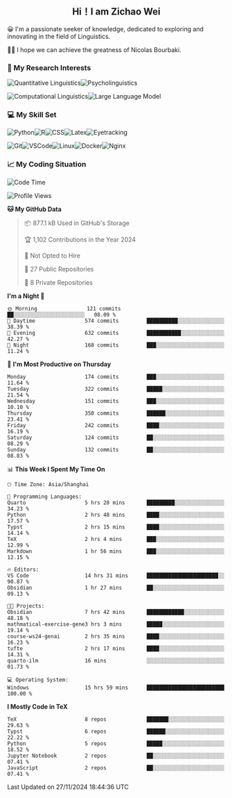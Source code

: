 

## <div align="center">Hi！I am Zichao Wei</div>

😀 I'm a passionate seeker of knowledge, dedicated to exploring and innovating in the field of Linguistics.

🙋‍♂️ I hope we can achieve the greatness of Nicolas Bourbaki.

### 🔬 My Research Interests

![Quantitative Linguistics](https://img.shields.io/badge/Quantitative%20Linguistics-%230072CC.svg?&style=for-the-badge&logo=appveyor&logoColor=white)![Psycholinguistics](https://img.shields.io/badge/Psycholinguistics-%2301a3a1.svg?&style=for-the-badge&logo=AWS%20Amplify&logoColor=white)

![Computational Linguistics](https://img.shields.io/badge/Computational%20Linguistics-%231877F2.svg?&style=for-the-badge&logo=Markdown&logoColor=white)![Large Language Model](https://img.shields.io/badge/Large%20Language%20Model-%23F76300.svg?&style=for-the-badge&logo=Android&logoColor=white)

### 💻 My Skill Set

![Python](https://img.shields.io/badge/Python-%2314354C.svg?style=for-the-badge&logo=python&logoColor=white&color=2AB3E3)![R](https://img.shields.io/badge/-R-276DC3?style=for-the-badge&logo=r&logoColor=white)![CSS](https://img.shields.io/badge/-CSS-1572B6?style=for-the-badge&logo=css3&logoColor=white)![Latex](https://img.shields.io/badge/-Latex-008080?style=for-the-badge&logo=latex&logoColor=white)![Eyetracking](https://img.shields.io/badge/Eyetracking-%230078D6?style=for-the-badge&logo=SearXNG&logoColor=#3050FF)

![Git](https://img.shields.io/badge/-Git-F05032?style=for-the-badge&logo=git&logoColor=white)![VSCode](https://img.shields.io/badge/-VSCode-007ACC?style=for-the-badge&logo=visual-studio-code&logoColor=white)![Linux](https://img.shields.io/badge/-Linux-FCC624?style=for-the-badge&logo=linux&logoColor=black)![Docker](https://img.shields.io/badge/-Docker-2496ED?style=for-the-badge&logo=docker&logoColor=white)![Nginx](https://img.shields.io/badge/-Nginx-009639?style=for-the-badge&logo=nginx&logoColor=white)

### 📈 My Coding Situation

<!--START_SECTION:waka-->
![Code Time](http://img.shields.io/badge/Code%20Time-349%20hrs%2027%20mins-blue)

![Profile Views](http://img.shields.io/badge/Profile%20Views-27-blue)

**🐱 My GitHub Data** 

> 📦 877.1 kB Used in GitHub's Storage 
 > 
> 🏆 1,102 Contributions in the Year 2024
 > 
> 🚫 Not Opted to Hire
 > 
> 📜 27 Public Repositories 
 > 
> 🔑 8 Private Repositories 
 > 
**I'm a Night 🦉** 

```text
🌞 Morning                121 commits         ██░░░░░░░░░░░░░░░░░░░░░░░   08.09 % 
🌆 Daytime                574 commits         ██████████░░░░░░░░░░░░░░░   38.39 % 
🌃 Evening                632 commits         ███████████░░░░░░░░░░░░░░   42.27 % 
🌙 Night                  168 commits         ███░░░░░░░░░░░░░░░░░░░░░░   11.24 % 
```
📅 **I'm Most Productive on Thursday** 

```text
Monday                   174 commits         ███░░░░░░░░░░░░░░░░░░░░░░   11.64 % 
Tuesday                  322 commits         █████░░░░░░░░░░░░░░░░░░░░   21.54 % 
Wednesday                151 commits         ███░░░░░░░░░░░░░░░░░░░░░░   10.10 % 
Thursday                 350 commits         ██████░░░░░░░░░░░░░░░░░░░   23.41 % 
Friday                   242 commits         ████░░░░░░░░░░░░░░░░░░░░░   16.19 % 
Saturday                 124 commits         ██░░░░░░░░░░░░░░░░░░░░░░░   08.29 % 
Sunday                   132 commits         ██░░░░░░░░░░░░░░░░░░░░░░░   08.83 % 
```


📊 **This Week I Spent My Time On** 

```text
🕑︎ Time Zone: Asia/Shanghai

💬 Programming Languages: 
Quarto                   5 hrs 28 mins       █████████░░░░░░░░░░░░░░░░   34.23 % 
Python                   2 hrs 48 mins       ████░░░░░░░░░░░░░░░░░░░░░   17.57 % 
Typst                    2 hrs 15 mins       ████░░░░░░░░░░░░░░░░░░░░░   14.14 % 
TeX                      2 hrs 4 mins        ███░░░░░░░░░░░░░░░░░░░░░░   12.99 % 
Markdown                 1 hr 56 mins        ███░░░░░░░░░░░░░░░░░░░░░░   12.15 % 

🔥 Editors: 
VS Code                  14 hrs 31 mins      ███████████████████████░░   90.87 % 
Obsidian                 1 hr 27 mins        ██░░░░░░░░░░░░░░░░░░░░░░░   09.13 % 

🐱‍💻 Projects: 
Obsidian                 7 hrs 42 mins       ████████████░░░░░░░░░░░░░   48.18 % 
mathmatical-exercise-gene3 hrs 3 mins        █████░░░░░░░░░░░░░░░░░░░░   19.14 % 
course-ws24-genai        2 hrs 35 mins       ████░░░░░░░░░░░░░░░░░░░░░   16.23 % 
tufte                    2 hrs 17 mins       ████░░░░░░░░░░░░░░░░░░░░░   14.31 % 
quarto-ilm               16 mins             ░░░░░░░░░░░░░░░░░░░░░░░░░   01.73 % 

💻 Operating System: 
Windows                  15 hrs 59 mins      █████████████████████████   100.00 % 
```

**I Mostly Code in TeX** 

```text
TeX                      8 repos             ███████░░░░░░░░░░░░░░░░░░   29.63 % 
Typst                    6 repos             ██████░░░░░░░░░░░░░░░░░░░   22.22 % 
Python                   5 repos             █████░░░░░░░░░░░░░░░░░░░░   18.52 % 
Jupyter Notebook         2 repos             ██░░░░░░░░░░░░░░░░░░░░░░░   07.41 % 
JavaScript               2 repos             ██░░░░░░░░░░░░░░░░░░░░░░░   07.41 % 
```




 Last Updated on 27/11/2024 18:44:36 UTC
<!--END_SECTION:waka-->
